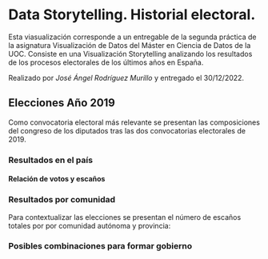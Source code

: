 # Data Storytelling. Historial electoral.

Esta viasualización corresponde a un entregable de la segunda práctica de la asignatura Visualización de Datos del Máster en Ciencia de Datos de la UOC. Consiste en una Visualización Storytelling analizando los resultados de los procesos electorales de los últimos años en España.

Realizado por *José Ángel Rodríguez Murillo* y entregado el 30/12/2022.

## Elecciones Año 2019

Como convocatoria electoral más relevante se presentan las composiciones del congreso de los diputados tras las dos convocatorias electorales de 2019.

### Resultados en el país

<div class="flourish-embed flourish-parliament" data-src="visualisation/12292558"><script src="https://public.flourish.studio/resources/embed.js"></script></div>
<div class="flourish-embed flourish-chart" data-src="visualisation/12299678"><script src="https://public.flourish.studio/resources/embed.js"></script></div>
<div class="flourish-embed flourish-chart" data-src="visualisation/12300092"><script src="https://public.flourish.studio/resources/embed.js"></script></div>

#### Relación de votos y escaños

<div class="flourish-embed flourish-slope" data-src="visualisation/12307283"><script src="https://public.flourish.studio/resources/embed.js"></script></div>

### Resultados por comunidad
Para contextualizar las elecciones se presentan el número de escaños totales por por comunidad autónoma y provincia:

<div class="flourish-embed flourish-chart" data-src="visualisation/12292210"><script src="https://public.flourish.studio/resources/embed.js"></script></div><div class="flourish-embed flourish-chart" data-src="visualisation/12292373"><script src="https://public.flourish.studio/resources/embed.js"></script></div>

<div class="flourish-embed flourish-map" data-src="visualisation/12293525"><script src="https://public.flourish.studio/resources/embed.js"></script></div>
<div class="flourish-embed flourish-chart" data-src="visualisation/12299790"><script src="https://public.flourish.studio/resources/embed.js"></script></div>
<div class="flourish-embed flourish-slope" data-src="visualisation/12307932"><script src="https://public.flourish.studio/resources/embed.js"></script></div>

### Posibles combinaciones para formar gobierno

<div class="flourish-embed flourish-chart" data-src="visualisation/12307805"><script src="https://public.flourish.studio/resources/embed.js"></script></div>


